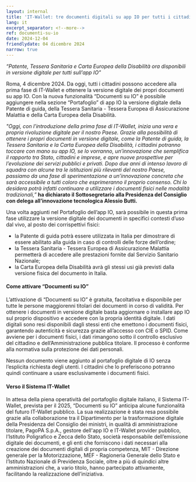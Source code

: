 ```yaml
---
layout: internal
title: 'IT-Wallet: tre documenti digitali su app IO per tutti i cittadini'
lang: it
excerpt_separator: <!--more-->
ref: documenti-su-io
date: 2024-12-04
friendlydate: 04 dicembre 2024
narrow: true
---
```


_“Patente, Tessera Sanitaria e Carta Europea della Disabilità ora disponibili in versione digitale per tutti sull’app IO”_

<!--more-->

Roma, 4 dicembre 2024. Da oggi, tutti i cittadini possono accedere alla prima fase di IT-Wallet e ottenere la versione digitale dei propri documenti su app IO. Con la nuova funzionalità “Documenti su IO” è possibile aggiungere nella sezione “Portafoglio” di app IO la versione digitale della Patente di guida, della Tessera Sanitaria - Tessera Europea di Assicurazione Malattia e della Carta Europea della Disabilità.

_"Oggi, con l’introduzione della prima fase di IT-Wallet, inizia una vera e propria rivoluzione digitale per il nostro Paese. Grazie alla possibilità di ottenere i propri documenti in versione digitale, come la Patente di guida, la Tessera Sanitaria e la Carta Europea della Disabilità, i cittadini potranno toccare con mano su app IO, se lo vorranno, un’innovazione che semplifica il rapporto tra Stato, cittadini e imprese, e apre nuove prospettive per l’evoluzione dei servizi pubblici e privati. Dopo due anni di intenso lavoro di squadra con alcune tra le istituzioni più rilevanti del nostro Paese, passiamo da una fase di sperimentazione a un’innovazione concreta che sarà accessibile a tutti coloro che esprimeranno il proprio consenso. Chi lo desidera potrà infatti continuare a utilizzare i documenti fisici nelle modalità tradizionali,”_ **ha dichiarato il Sottosegretario alla Presidenza del Consiglio con delega all’innovazione tecnologica Alessio Butti.**

Una volta aggiunti nel Portafoglio dell’app IO, sarà possibile in questa prima fase utilizzare la versione digitale dei documenti in specifici contesti d’uso dal vivo, al posto dei corrispettivi fisici:

- la Patente di guida potrà essere utilizzata in Italia per dimostrare di essere abilitato alla guida in caso di controlli delle forze dell’ordine;
- la Tessera Sanitaria - Tessera Europea di Assicurazione Malattia permetterà di accedere alle prestazioni fornite dal Servizio Sanitario Nazionale;
- la Carta Europea della Disabilità avrà gli stessi usi già previsti dalla versione fisica del documento in Italia.

#### Come attivare “Documenti su IO”

L’attivazione di “Documenti su IO” è gratuita, facoltativa e disponibile per tutte le persone maggiorenni titolari dei documenti in corso di validità. Per ottenere i documenti in versione digitale basta aggiornare o installare app IO sul proprio dispositivo e accedere con la propria identità digitale. I dati digitali sono resi disponibili dagli stessi enti che emettono i documenti fisici, garantendo autenticità e sicurezza grazie all’accesso con CIE o SPID.
Come avviene per i documenti fisici, i dati rimangono sotto il controllo esclusivo del cittadino e dell’Amministrazione pubblica titolare. Il processo è conforme alla normativa sulla protezione dei dati personali.

Nessun documento viene aggiunto al portafoglio digitale di IO senza l’esplicita richiesta degli utenti. I cittadini che lo preferiscono potranno quindi continuare a usare esclusivamente i documenti fisici.

#### Verso il Sistema IT-Wallet

In attesa della piena operatività del portafoglio digitale italiano, il Sistema IT-Wallet, prevista per il 2025, “Documenti su IO” anticipa alcune funzionalità del
futuro IT-Wallet pubblico. La sua realizzazione è stata resa possibile grazie alla collaborazione tra il Dipartimento per la trasformazione digitale della Presidenza del Consiglio dei ministri, in qualità di amministrazione titolare, PagoPA S.p.A., gestore dell'app IO e IT-Wallet provider pubblico, l’Istituto Poligrafico e Zecca dello Stato, società responsabile dell’emissione digitale dei documenti, e gli enti che forniscono i dati necessari alla creazione dei documenti digitali di propria competenza, MIT - Direzione generale per la Motorizzazione, MEF - Ragioneria Generale dello Stato e l’Istituto Nazionale di Previdenza Sociale, oltre a più di quindici altre amministrazioni che, a vario titolo, hanno partecipato attivamente, facilitando la realizzazione dell’iniziativa.

